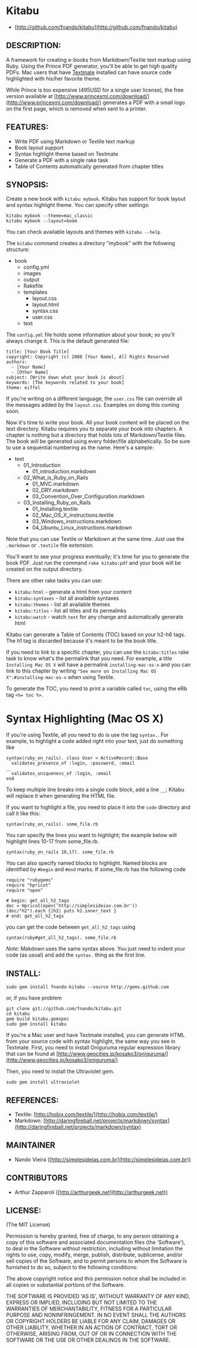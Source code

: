 Kitabu
======

* [http://github.com/fnando/kitabu](http://github.com/fnando/kitabu)

DESCRIPTION:
------------

A framework for creating e-books from Markdown/Textile text markup using Ruby. 
Using the Prince PDF generator, you'll be able to get high quality PDFs.
Mac users that have [Textmate](http://macromates.com) installed can have source 
code highlighted with his/her favorite theme.

While Prince is too expensive (495USD for a single user license), the 
free version available at [http://www.princexml.com/download/](http://www.princexml.com/download/) generates
a PDF with a small logo on the first page, which is removed when sent
to a printer.

FEATURES:
---------

* Write PDF using Markdown or Textile text markup
* Book layout support
* Syntax highlight theme based on Textmate
* Generate a PDF with a single rake task
* Table of Contents automatically generated from chapter titles

SYNOPSIS:
---------

Create a new book with `kitabu mybook`. Kitabu has support for book
layout and syntax highlight theme. You can specify other settings:

	kitabu mybook --theme=mac_classic
	kitabu mybook --layout=boom

You can check available layouts and themes with `kitabu --help`

The `kitabu` command creates a directory "mybook" with the 
following structure:

- book
	- config.yml
	- images
	- output
	- Rakefile
	- templates
		- layout.css
		- layout.html
		- syntax.css
		- user.css
	- text

The `config.yml` file holds some information about your book; so you'll always
change it. This is the default generated file:

	title: [Your Book Title]
	copyright: Copyright (c) 2008 [Your Name], All Rights Reserved
	authors:
	  - [Your Name]
	  - [Other Name]
	subject: [Write down what your book is about]
	keywords: [The keywords related to your book]
	theme: eiffel

If you're writing on a different language, the `user.css` file can override all
the messages added by the `layout.css`. Examples on doing this coming soon.

Now it's time to write your book. All your book content will be placed on the
text directory. Kitabu requires you to separate your book into chapters. 
A chapter is nothing but a directory that holds lots of Markdown/Textile files.
The book will be generated using every folder/file alphabetically. So be sure 
to use a sequential numbering as the name. Here's a sample:

- text
	- 01_Introduction
		- 01\_introduction.markdown
	- 02\_What\_is\_Ruby\_on\_Rails
		- 01\_MVC.markdown
		- 02\_DRY.markdown
		- 03\_Convention\_Over\_Configuration.markdown
	- 03\_Installing\_Ruby\_on\_Rails
		- 01\_Installing.textile
		- 02\_Mac\_OS\_X\_instructions.textile
		- 03\_Windows\_instructions.markdown
		- 04\_Ubuntu\_Linux\_instructions.markdown

Note that you can use Textile or Markdown at the same time. Just use the 
`.markdown` or `.textile` file extension.

You'll want to see your progress eventually; it's time for you to generate
the book PDF. Just run the command `rake kitabu:pdf` and your book will be 
created on the output directory.

There are other rake tasks you can use:

* `kitabu:html` - generate a html from your content
* `kitabu:syntaxes` - list all available syntaxes
* `kitabu:themes` - list all available themes
* `kitabu:titles` - list all titles and its permalinks
* `kitabu:watch` - watch `text` for any change and automatically generate html

Kitabu can generate a Table of Contents (TOC) based on your h2-h6 tags. The 
h1 tag is discarded because it's meant to be the book title. 

If you need to link to a specific chapter, you can use the `kitabu:titles` rake
task to know what's the permalink that you need. For example, a title 
`Installing Mac OS X` will have a permalink `installing-mac-os-x` and you can
link to this chapter by writing
`"See more on Installing Mac OS X":#installing-mac-os-x` when using 
Textile.

To generate the TOC, you need to print a variable called `toc`, using the eRb
tag `<%= toc %>`.

Syntax Highlighting (Mac OS X)
==============================

If you're using Textile, all you need to do is use the tag `syntax.`. For 
example, to highlight a code added right into your text, just do something like

	syntax(ruby_on_rails). class User < ActiveRecord::Base
	  validates_presence_of :login, :password, :email
	__
	  validates_uniqueness_of :login, :email
	end

To keep multiple line breaks into a single code block, add a line `__`;
Kitabu will replace it when generating the HTML file.

If you want to highlight a file, you need to place it into the `code` 
directory and call it like this:

	syntax(ruby_on_rails). some_file.rb

You can specify the lines you want to highlight; the example below will 
highlight lines 10-17 from some_file.rb.

	syntax(ruby_on_rails 10,17). some_file.rb

You can also specify named blocks to highlight. Named blocks are identified
by `#begin` and `#end` marks. If some_file.rb has the following code

	require "rubygems"
	require "hpricot"
	require "open"

	# begin: get_all_h2_tags
	doc = Hpricot(open('http://simplesideias.com.br'))
	(doc/"h2").each {|h2| puts h2.inner_text }
	# end: get_all_h2_tags

you can get the code between `get_all_h2_tags` using

	syntax(ruby#get_all_h2_tags). some_file.rb

*Note:* Makdown uses the same syntax above. You just need to indent your code
(as usual) and add the `syntax.` thing as the first line.

INSTALL:
--------

	sudo gem install fnando-kitabu --source http://gems.github.com

or, if you have problem

	git clone git://github.com/fnando/kitabu.git
	cd kitabu
	gem build kitabu.gemspec
	sudo gem install kitabu

If you're a Mac user and have Textmate installed, you can
generate HTML from your source code with syntax highlight,
the same way you see in Textmate. First, you need to install
Oniguruma regular expression library that can be found at 
[http://www.geocities.jp/kosako3/oniguruma/](http://www.geocities.jp/kosako3/oniguruma/)

Then, you need to install the Ultraviolet gem.

	sudo gem install ultraviolet

REFERENCES:
-----------

- Textile: [http://hobix.com/textile/](http://hobix.com/textile/)
- Markdown: [http://daringfireball.net/projects/markdown/syntax](http://daringfireball.net/projects/markdown/syntax)

MAINTAINER
----------
 
* Nando Vieira ([http://simplesideias.com.br](http://simplesideias.com.br))

CONTRIBUTORS
------------
 
* Arthur Zapparoli ([http://arthurgeek.net](http://arthurgeek.net))

LICENSE:
--------

(The MIT License)

Permission is hereby granted, free of charge, to any person obtaining
a copy of this software and associated documentation files (the
'Software'), to deal in the Software without restriction, including
without limitation the rights to use, copy, modify, merge, publish,
distribute, sublicense, and/or sell copies of the Software, and to
permit persons to whom the Software is furnished to do so, subject to
the following conditions:

The above copyright notice and this permission notice shall be
included in all copies or substantial portions of the Software.

THE SOFTWARE IS PROVIDED 'AS IS', WITHOUT WARRANTY OF ANY KIND,
EXPRESS OR IMPLIED, INCLUDING BUT NOT LIMITED TO THE WARRANTIES OF
MERCHANTABILITY, FITNESS FOR A PARTICULAR PURPOSE AND NONINFRINGEMENT.
IN NO EVENT SHALL THE AUTHORS OR COPYRIGHT HOLDERS BE LIABLE FOR ANY
CLAIM, DAMAGES OR OTHER LIABILITY, WHETHER IN AN ACTION OF CONTRACT,
TORT OR OTHERWISE, ARISING FROM, OUT OF OR IN CONNECTION WITH THE
SOFTWARE OR THE USE OR OTHER DEALINGS IN THE SOFTWARE.